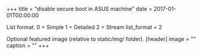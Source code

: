 +++ title = "disable secure boot in ASUS machine" date = 2017-01-01T00:00:00

List format.
0 = Simple
1 = Detailed
2 = Stream
list_format = 2

Optional featured image (relative to static/img/ folder).
[header] image = "" caption = "" +++
